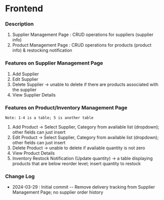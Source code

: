 # Frontend

### Description
 1. Supplier Management Page : CRUD operations for suppliers (supplier info)
 2. Product Management Page : CRUD operations for products (product info) & restocking notification

### Features on Supplier Management Page
 1. Add Supplier
 2. Edit Supplier
 3. Delete Supplier -> unable to delete if there are products associated with the supplier
 4. View Supplier Details

### Features on Product/Inventory Management Page
`Note: 1-4 is a table; 5 is another table`
1. Add Product -> Select Supplier, Category from available list (dropdown); other fields can just insert
2. Edit Product -> Select Supplier, Category from available list (dropdown); other fields can just insert
3. Delete Product -> unable to delete if available quantity is not zero
4. View Product Details
5. Inventory Restock Notification (Update quantity) -> a table displaying products that are below reorder level; insert quantity to restock

### Change Log
- 2024-03-29 : Initial commit
-- Remove delivery tracking from Supplier Management Page; no supplier order history